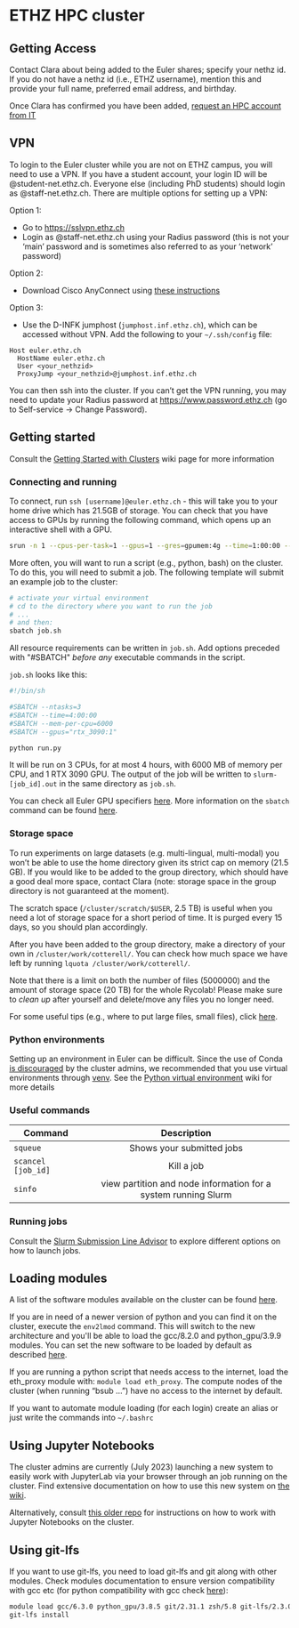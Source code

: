 # ETHZ HPC cluster

<!-- old google doc link: https://docs.google.com/document/d/1wxGzJOOx807epac_vLYOhUOTiQBCtj29WkwK-Sy50rA/edit -->

## Getting Access
Contact Clara about being added to the Euler shares; specify your nethz id. If you do not have a nethz id (i.e., ETHZ username), mention this and provide your full name, preferred email address, and birthday.

Once Clara has confirmed you have been added, [request an HPC account from IT](https://scicomp.ethz.ch/wiki/New_account_request_process_for_HPC_clusters)  


## VPN
To login to the Euler cluster while you are not on ETHZ campus, you will need to use a VPN. If you have a student account, your login ID will be <nethzid>@student-net.ethz.ch. Everyone else (including PhD students) should login as  <nethzid>@staff-net.ethz.ch. There are multiple options for setting up a VPN:

Option 1:
- Go to https://sslvpn.ethz.ch
- Login as <nethzid>@staff-net.ethz.ch using your Radius password (this is not your ‘main’ password and is sometimes also referred to as your ‘network’ password)

Option 2:
- Download Cisco AnyConnect using [these instructions](https://unlimited.ethz.ch/display/itkb/VPN)

Option 3:
- Use the D-INFK jumphost (`jumphost.inf.ethz.ch`), which can be accessed without VPN.
Add the following to your `~/.ssh/config` file:
```
Host euler.ethz.ch
  HostName euler.ethz.ch
  User <your_nethzid>
  ProxyJump <your_nethzid>@jumphost.inf.ethz.ch
```


You can then ssh into the cluster. If you can’t get the VPN running, you may need to update your Radius password at https://www.password.ethz.ch (go to Self-service -> Change Password).

## Getting started
Consult the [Getting Started with Clusters](https://scicomp.ethz.ch/wiki/Getting_started_with_clusters) wiki page for more information

### Connecting and running
To connect, run ```ssh [username]@euler.ethz.ch``` - this will take you to your home drive which has 21.5GB of storage. You can check that you have access to GPUs by running the following command, which opens up an interactive shell with a GPU.
```bash
srun -n 1 --cpus-per-task=1 --gpus=1 --gres=gpumem:4g --time=1:00:00 --mem-per-cpu=4092 --pty bash -i
```

More often, you will want to run a script (e.g., python, bash) on the cluster. To do this, you will need to submit a job. The following template will submit an example job to the cluster:
```bash
# activate your virtual environment
# cd to the directory where you want to run the job
# ...
# and then:
sbatch job.sh
```

All resource requirements can be written in `job.sh`. 
Add options preceded with "#SBATCH" *before any* executable commands in the script. 

`job.sh` looks like this:
```bash
#!/bin/sh

#SBATCH --ntasks=3
#SBATCH --time=4:00:00
#SBATCH --mem-per-cpu=6000
#SBATCH --gpus="rtx_3090:1"

python run.py
```
It will be run on 3 CPUs, for at most 4 hours, with 6000 MB of memory per CPU, and 1 RTX 3090 GPU.
The output of the job will be written to `slurm-[job_id].out` in the same directory as `job.sh`.

You can check all Euler GPU specifiers [here](https://scicomp.ethz.ch/wiki/GPU_job_submission_with_SLURM).
More information on the `sbatch` command can be found [here](https://slurm.schedmd.com/sbatch.html).


### Storage space
To run experiments on large datasets (e.g. multi-lingual, multi-modal) you won’t be able to use the home directory given its strict cap on memory (21.5 GB). If you would like to be added to the group directory, which should have a good deal more space, contact Clara (note: storage space in the group directory is not guaranteed at the moment).

The scratch space (`/cluster/scratch/$USER`, 2.5 TB) is useful when you need a lot of storage space for a short period of time. It is purged every 15 days, so you should plan accordingly.

After you have been added to the group directory, make a directory of your own in `/cluster/work/cotterell/`. 
You can check how much space we have left by running `lquota /cluster/work/cotterell/`.

Note that there is a limit on both the number of files (5000000) and the amount of storage space (20 TB) for the whole Rycolab! Please make sure to *clean up* after yourself and delete/move any files you no longer need.

For some useful tips (e.g., where to put large files, small files), click [here](https://scicomp.ethz.ch/wiki/Storage_systems). 


### Python environments
Setting up an environment in Euler can be difficult. Since the use of Conda [is discouraged](https://scicomp.ethz.ch/wiki/Conda#Reasons_to_not_use_conda_on_an_HPC_file_system) by the cluster admins, we recommended that you use virtual environments through [venv](https://docs.python.org/3/library/venv.html). See the [Python virtual environment](https://scicomp.ethz.ch/wiki/Python_virtual_environment) wiki for more details

### Useful commands

| Command              |                          Description                           |
| -------------------- | :------------------------------------------------------------: |
| ``squeue``           |                   Shows your submitted jobs                    |
| ``scancel [job_id]`` |                           Kill a job                           |
| ``sinfo``            | view partition and node information for a system running Slurm |

### Running jobs

Consult the [Slurm Submission Line Advisor](https://scicomp.ethz.ch/public/lsla/index2.html) to explore different options on how to launch jobs.


## Loading modules

A list of the software modules available on the cluster can be found [here](https://scicomp.ethz.ch/wiki/Euler_applications_and_libraries).

If you are in need of a newer version of python and you can find it on the cluster, execute the `env2lmod` command. This will switch to the new architecture and you'll be able to load the gcc/8.2.0 and python_gpu/3.9.9 modules. You can set the new software to be loaded by default as described [here](https://scicomp.ethz.ch/wiki/New_SPACK_software_stack_on_Euler#Setting_a_permanent_default_for_the_software_stack).

If you are running a python script that needs access to the internet, load the eth_proxy module with: `module load eth_proxy`. The compute nodes of the cluster (when running “bsub …”) have no access to the internet by default. 

If you want to automate module loading (for each login) create an alias or just write the commands into `~/.bashrc`

## Using Jupyter Notebooks

The cluster admins are currently (July 2023) launching a new system to easily work with JupyterLab via your browser through an job running on the cluster. Find extensive documentation on how to use this new system on [the wiki](https://scicomp.ethz.ch/wiki/JupyterHub).

Alternatively, consult [this older repo](https://gitlab.ethz.ch/sfux/Jupyter-on-Euler-or-Leonhard-Open) for instructions on how to work with Jupyter Notebooks on the cluster.

## Using git-lfs
If you want to use git-lfs, you need to load git-lfs and git along with other modules. Check modules documentation to ensure version compatibility with gcc etc (for python compatibility with gcc check [here](https://scicomp.ethz.ch/wiki/Python_on_Euler)):
```bash
module load gcc/6.3.0 python_gpu/3.8.5 git/2.31.1 zsh/5.8 git-lfs/2.3.0
git-lfs install
```
<!-- ## Checking which resources are available

    scontrol show nodes < node_name>

Then, check AllocTRES, CfgTRES -->



